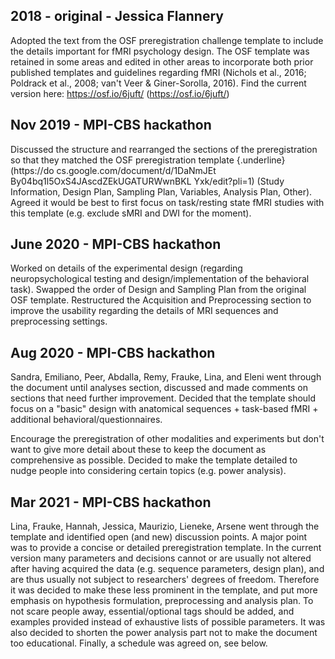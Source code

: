 ## **2018** - **original** - Jessica Flannery

Adopted the text from the OSF preregistration challenge template to include the
details important for fMRI psychology design. The OSF template was retained in
some areas and edited in other areas to incorporate both prior published
templates and guidelines regarding fMRI (Nichols et al., 2016; Poldrack et al.,
2008; van't Veer & Giner-Sorolla, 2016). Find the current version here:
https://osf.io/6juft/ (https://osf.io/6juft/)

## **Nov 2019** - MPI-CBS hackathon

Discussed the structure and rearranged the sections of the preregistration so
that they matched the OSF preregistration template {.underline} (https://do
cs.google.com/document/d/1DaNmJEt By04bq1l5OxS4JAscdZEkUGATURWwnBKL
Yxk/edit?pli=1) (Study Information, Design Plan, Sampling Plan, Variables,
Analysis Plan, Other). Agreed it would be best to first focus on task/resting
state fMRI studies with this template (e.g. exclude sMRI and DWI for the
moment).

## **June 2020** - MPI-CBS hackathon

Worked on details of the experimental design (regarding neuropsychological
testing and design/implementation of the behavioral task). Swapped the order of
Design and Sampling Plan from the original OSF template. Restructured the
Acquisition and Preprocessing section to improve the usability regarding the
details of MRI sequences and preprocessing settings.

## **Aug 2020** - MPI-CBS hackathon

Sandra, Emiliano, Peer, Abdalla, Remy, Frauke, Lina, and Eleni went through the
document until analyses section, discussed and made comments on sections that
need further improvement. Decided that the template should focus on a "basic"
design with anatomical sequences + task-based fMRI + additional
behavioral/questionnaires.

Encourage the preregistration of other modalities and experiments but don't want
to give more detail about these to keep the document as comprehensive as
possible. Decided to make the template detailed to nudge people into considering
certain topics (e.g. power analysis).

## **Mar 2021** - MPI-CBS hackathon

Lina, Frauke, Hannah, Jessica, Maurizio, Lieneke, Arsene went through the
template and identified open (and new) discussion points. A major point was to
provide a concise or detailed preregistration template. In the current version
many parameters and decisions cannot or are usually not altered after having
acquired the data (e.g. sequence parameters, design plan), and are thus usually
not subject to researchers' degrees of freedom. Therefore it was decided to make
these less prominent in the template, and put more emphasis on hypothesis
formulation, preprocessing and analysis plan. To not scare people away,
essential/optional tags should be added, and examples provided instead of
exhaustive lists of possible parameters. It was also decided to shorten the
power analysis part not to make the document too educational. Finally, a
schedule was agreed on, see below.
